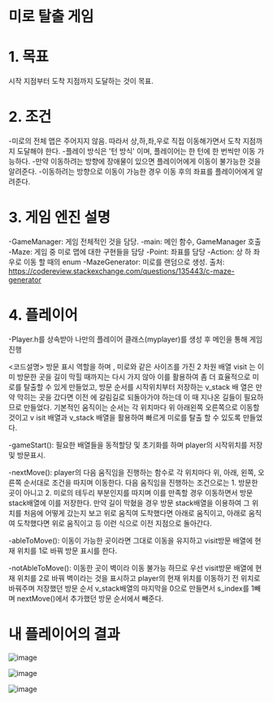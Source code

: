 # 미로 탈출 게임

# 1. 목표
시작 지점부터 도착 지점까지 도달하는 것이 목표.


# 2. 조건
-미로의 전체 맵은 주어지지 않음. 따라서 상,하,좌,우로 직접 이동해가면서 도착 지점까지 도달해야 한다.
-플레이 방식은 '턴 방식' 이며, 플레이어는 한 턴에 한 번씩만 이동 가능하다.
-만약 이동하려는 방향에 장애물이 있으면 플레이어에게 이동이 불가능한 것을 알려준다.
-이동하려는 방향으로 이동이 가능한 경우 이동 후의 좌표를 플레이어에게 알려준다.


# 3. 게임 엔진 설명
-GameManager: 게임 전체적인 것을 담당.
-main: 메인 함수, GameManager 호출
-Maze: 게임 중 미로 맵에 대한 구현들을 담당
-Point: 좌표를 담당
-Action: 상 하 좌 우로 이동 할 때의 enum
-MazeGenerator: 미로를 랜덤으로 생성. 출처: https://codereview.stackexchange.com/questions/135443/c-maze-generator


# 4. 플레이어
-Player.h를 상속받아 나만의 플레이어 클래스(myplayer)를 생성 후 메인을 통해 게임 진행


<코드설명>
방문 표시 역할을 하며 , 미로와 같은 사이즈를 가진 2 차원 배열 visit 는 이미 방문한 곳을 길이 막힐 때까지는 다시 가지 않아 이를 활용하여 좀 더 효율적으로 미로를 탈출할 수 있게 만들었고, 방문 순서를 시작위치부터 저장하는 v_stack 배 열은 만약 막히는 곳을 갔다면 이전 에 갈림길로 되돌아가야 하는데 이 때 지나온 길들이 필요하므로 만들었다.
기본적인 움직이는 순서는 각 위치마다 위 아래왼쪽 오른쪽으로 이동할 것이고 v isit 배열과 v_stack 배열을 활용하여 빠르게 미로를 탈출 할 수 있도록 만들었다.


-gameStart():
필요한 배열들을 동적할당 및 초기화를 하며 player의 시작위치를 저장 및 방문표시.


-nextMove():
player의 다음 움직임을 진행하는 함수로 각 위치마다 위, 아래, 왼쪽, 오른쪽 순서대로 조건을 따지며 이동한다. 다음 움직임을 진행하는 조건으로는 1. 방문한 곳이 아니고 2. 미로의 테두리 부분인지를 따지며 이를 만족할 경우 이동하면서 방문 stack배열에 이를 저장한다. 만약 길이 막혔을 경우 방문 stack배열을 이용하여 그 위치를 처음에 어떻게 갔는지 보고 위로 움직여 도착했다면 아래로 움직이고, 아래로 움직여 도착했다면 위로 움직이고 등 이런 식으로 이전 지점으로 돌아간다. 


-ableToMove():
이동이 가능한 곳이라면 그대로 이동을 유지하고 visit방문 배열에 현재 위치를 1로 바꿔 방문 표시를 한다.


-notAbleToMove():
이동한 곳이 벽이라 이동 불가능 하므로 우선 visit방문 배열에 현재 위치를 2로 바꿔 벽이라는 것을 표시하고 player의 현재 위치를 이동하기 전 위치로 바꿔주며 저장했던 방문 순서 v_stack배열의 마지막을 0으로 만들면서 s_index를 1빼며 nextMove()에서 추가했던 방문 순서에서 빼준다. 



# 내 플레이어의 결과


![image](https://user-images.githubusercontent.com/22833414/131271851-651401d4-56db-4414-ae54-ff62bb14e9ff.png)


![image](https://user-images.githubusercontent.com/22833414/131271872-adc35299-c324-4425-b322-49a7e6b0c198.png)


![image](https://user-images.githubusercontent.com/22833414/131271889-ba0652db-825c-47d8-8a98-29f0fc2aabf5.png)
